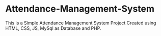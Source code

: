 # Attendance-Management-System
This is a Simple Attendance Management System Project Created using HTML, CSS, JS, MySql as Database and PHP.
